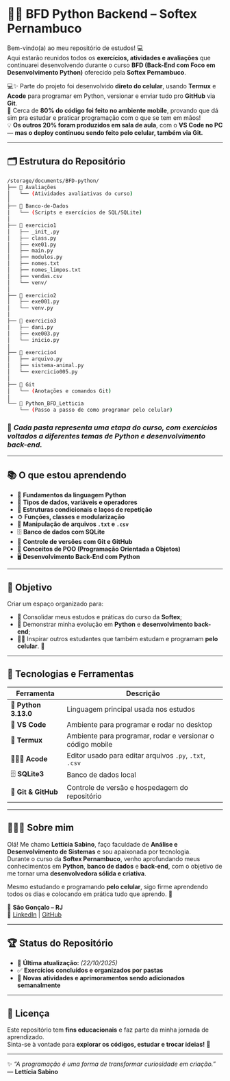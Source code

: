 # 🐍✨ BFD Python Backend – Softex Pernambuco

Bem-vindo(a) ao meu repositório de estudos! 💻  
Aqui estarão reunidos todos os **exercícios, atividades e avaliações** que continuarei desenvolvendo durante o curso **BFD (Back-End com Foco em Desenvolvimento Python)** oferecido pela **Softex Pernambuco**.

💻✨ Parte do projeto foi desenvolvido **direto do celular**, usando **Termux** e **Acode** para programar em Python, versionar e enviar tudo pro **GitHub** via **Git**.  
📱 Cerca de **80% do código foi feito no ambiente mobile**, provando que dá sim pra estudar e praticar programação com o que se tem em mãos!  
💡 **Os outros 20% foram produzidos em sala de aula**, com o **VS Code no PC** — **mas o deploy continuou sendo feito pelo celular, também via Git.**  

---

## 🗂 Estrutura do Repositório

```bash
/storage/documents/BFD-python/
├── 📁 Avaliações
│   └── (Atividades avaliativas do curso)
│
├── 📁 Banco-de-Dados
│   └── (Scripts e exercícios de SQL/SQLite)
│
├── 📁 exercicio1
│   ├── _init_.py
│   ├── class.py
│   ├── exe01.py
│   ├── main.py
│   ├── modulos.py
│   ├── nomes.txt
│   ├── nomes_limpos.txt
│   ├── vendas.csv
│   └── venv/
│
├── 📁 exercicio2
│   ├── exe001.py
│   └── venv.py
│
├── 📁 exercicio3
│   ├── dani.py
│   ├── exe003.py
│   └── inicio.py
│
├── 📁 exercicio4
│   ├── arquivo.py
│   ├── sistema-animal.py
│   └── exercicio005.py
│
├── 📁 Git
│   └── (Anotações e comandos Git)
│
└── 📘 Python_BFD_Letticia
    └── (Passo a passo de como programar pelo celular) 
```

### 🧭 _Cada pasta representa uma etapa do curso, com exercícios voltados a diferentes temas de **Python** e **desenvolvimento back-end**._

---

## 📚 O que estou aprendendo

- 🐍 **Fundamentos da linguagem Python**  
- 🧮 **Tipos de dados, variáveis e operadores**  
- 🔁 **Estruturas condicionais e laços de repetição**  
- ⚙️ **Funções, classes e modularização**  
- 📂 **Manipulação de arquivos `.txt` e `.csv`**  
- 🗄️ **Banco de dados com SQLite**  
- 🌿 **Controle de versões com Git e GitHub**  
- 🧠 **Conceitos de POO (Programação Orientada a Objetos)**  
- 🖥️ **Desenvolvimento Back-End com Python**

---

## 🎯 Objetivo

Criar um espaço organizado para:

- 📘 Consolidar meus estudos e práticas do curso da **Softex**;  
- 🧩 Demonstrar minha evolução em **Python** e **desenvolvimento back-end**;  
- 💪🏽 Inspirar outros estudantes que também estudam e programam **pelo celular**. 📱  

---

## 🧠 Tecnologias e Ferramentas

| Ferramenta | Descrição |
|-------------|------------|
| 🐍 **Python 3.13.0** | Linguagem principal usada nos estudos |
| 📱 **VS Code** | Ambiente para programar e rodar no desktop |
| 📱 **Termux** | Ambiente para programar, rodar e versionar o código mobile |
| 🧑🏽‍💻 **Acode** | Editor usado para editar arquivos `.py`, `.txt`, `.csv` |
| 🗄️ **SQLite3** | Banco de dados local |
| 🌿 **Git & GitHub** | Controle de versão e hospedagem do repositório |

---

## 👩🏽‍💻 Sobre mim

Olá! Me chamo **Lettícia Sabino**, faço faculdade de **Análise e Desenvolvimento de Sistemas** e sou apaixonada por tecnologia.  
Durante o curso da **Softex Pernambuco**, venho aprofundando meus conhecimentos em **Python**, **banco de dados** e **back-end**, com o objetivo de me tornar uma **desenvolvedora sólida e criativa**.

Mesmo estudando e programando **pelo celular**, sigo firme aprendendo todos os dias e colocando em prática tudo que aprendo. 💜

📍 **São Gonçalo – RJ**  
🔗 [LinkedIn](https://www.linkedin.com/in/letticiasabino) | [GitHub](https://github.com/letticiasabino)

---

## 🏆 Status do Repositório

- 📅 **Última atualização:** _(22/10/2025)_  
- ✅ **Exercícios concluídos e organizados por pastas**  
- 🚧 **Novas atividades e aprimoramentos sendo adicionados semanalmente**  

---

## 📜 Licença

Este repositório tem **fins educacionais** e faz parte da minha jornada de aprendizado.  
Sinta-se à vontade para **explorar os códigos, estudar e trocar ideias!** 🤝  

---

✨ _“A programação é uma forma de transformar curiosidade em criação.”_  
— **Lettícia Sabino**
